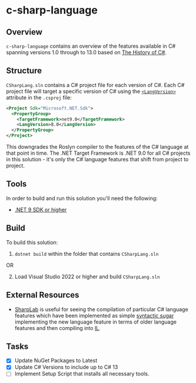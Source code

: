 # c-sharp-language

## Overview

`c-sharp-language` contains an overview of the features available in C# spanning versions 1.0 through
to 13.0 based on [The History of C#](https://docs.microsoft.com/en-us/dotnet/csharp/whats-new/csharp-version-history).

## Structure

`CSharpLang.sln` contains a C# project file for each version of C#. Each C# project file will target a
specific version of C# using the [`<LangVersion>`](https://learn.microsoft.com/en-us/dotnet/csharp/language-reference/configure-language-version#c-language-version-reference)
attribute in the `.csproj` file:

```xml
<Project Sdk="Microsoft.NET.Sdk">
  <PropertyGroup>
    <TargetFramework>net9.0</TargetFramework>
    <LangVersion>8.0</LangVersion>
  </PropertyGroup>
</Project>
```

This downgrades the Roslyn compiler to the features of the C# language at that point in time. The .NET Target Framework is .NET 9.0 for all C# projects
in this solution - it's only the C# language features that shift from project to project.

## Tools

In order to build and run this solution you'll need the following:

- [.NET 9 SDK or higher](https://www.microsoft.com/net/download)

## Build

To build this solution:

1. `dotnet build` within the folder that contains `CSharpLang.sln`

OR

2. Load Visual Studio 2022 or higher and build `CSharpLang.sln`

## External Resources

- [SharpLab](https://sharplab.io/) is useful for seeing the compilation of particular C# language features
  which have been implemented as simple [syntactic sugar](https://en.wikipedia.org/wiki/Syntactic_sugar)
  implementing the new language feature in terms of older language features and then compiling
  into [IL](https://en.wikipedia.org/wiki/Common_Intermediate_Language).

## Tasks

- [x] Update NuGet Packages to Latest
- [x] Update C# Versions to include up to C# 13
- [ ] Implement Setup Script that installs all necessary tools.
